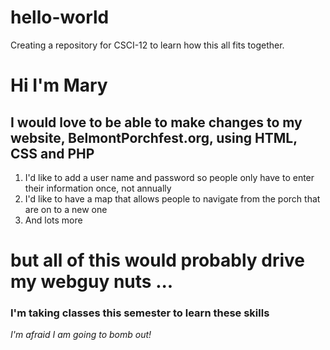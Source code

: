 # hello-world
Creating a repository for CSCI-12 to learn how this all fits together. 
# Hi I'm Mary #
## I would love to be able to make changes to my website, BelmontPorchfest.org, using HTML, CSS and PHP ##
1. I'd like to add a user name and password so people only have to enter their information once, not annually
2. I'd like to have a map that allows people to navigate from the porch that are on to a new one
3. And lots more
   
# but all of this would probably drive my webguy nuts ...
### I'm taking classes this semester to learn these skills ###
*I'm afraid I am going to bomb out!*
